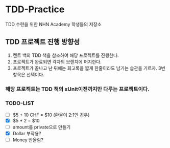 # TDD-Practice
TDD 수련을 위한 NHN Academy 학생들의 저장소

## TDD 프로젝트 진행 방향성
1. 켄트 백의 TDD 책을 참조하여 해당 프로젝트를 진행한다.
2. 프로젝트가 완료되면 각자의 브랜치에 머지한다.
3. 프로젝트가 끝나고 난 뒤에는 회고록을 짧게 한줄이라도 남기는 습관을 기르자. 3번 항목은 선택이다.

### 해당 프로젝트는 TDD 책의 xUnit이전까지만 다루는 프로젝트이다.

### TODO-LIST
* [ ] $5 + 10 CHF = $10 (환율이 2:1인 경우)
* [X] $5 * 2 = $10
* [ ] amount를 private으로 만들기
* [X] Dollar 부작용?
* [ ] Money 반올림?